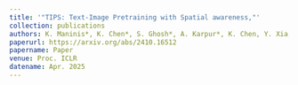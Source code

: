 ```yaml
---
title: '"TIPS: Text-Image Pretraining with Spatial awareness,"'
collection: publications
authors: K. Maninis*, K. Chen*, S. Ghosh*, A. Karpur*, K. Chen, Y. Xia, B. Cao, D. Salz, G. Han, J. Dlabal, D. Gnanapragasam, M. Seyedhosseini, H. Zhou, A. Araujo
paperurl: https://arxiv.org/abs/2410.16512
papername: Paper
venue: Proc. ICLR
datename: Apr. 2025
---
```

